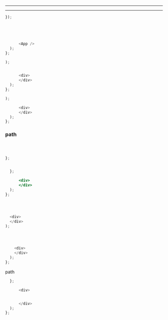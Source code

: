 
________________________________________________________________________________
________________________________________________________________________________



```js
});
```








```sh
```


```sh
```


```js
```



```js

      <App />
  );
};

);
```









```js

      <div>
      </div>
  );
};

);
```




```js
      <div>
      </div>
  );
};
```


### path


```jsx
```




```jsx
```




```jsx

```


```js
};
```

```jsx
```


```jsx
  };

      <div>
      </div>
  );
};
```





```jsx
```



```jsx

```


```js

  <div>
  </div>
);

```


```js



    <div>
    </div>
  );
};

```




  path



```js
  };

      <div>


      </div>
  );
};
```





